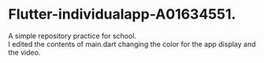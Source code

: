 # Flutter-individualapp-A01634551.  
A simple repository practice for school.  
I edited the contents of main.dart changing the color for the app display and the video.  
